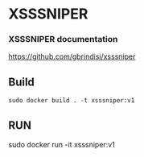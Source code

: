 # XSSSNIPER

### XSSSNIPER documentation
https://github.com/gbrindisi/xsssniper

## Build
`sudo docker build . -t xsssniper:v1`

## RUN
sudo docker run -it xsssniper:v1
